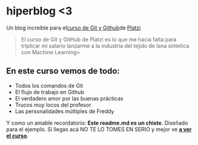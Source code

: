 # hiperblog <3
Un blog increíble para el[curso de Git y Github](https://platzi.com/cursos/git-github/)de [Platzi](https://platzi.com/"Platzi")
> El curso de Git y GitHub de Platzi es lo que me hacia falta para triplicar mi salario  lanzarme a la industria del tejido de lana sintetica con Machine Learning>

## En este curso vemos de todo:
* Todos los comandos de Git
* El flujo de trabajo en Github
* El verdadero amor por las buenas prácticas
* Trucos muy locos del profesor
* Las personalidades múltiples de Freddy

Y como un amable recordatorio: **Este readme.md es un chiste**.  Diseñado para el ejemplo. Si llegas acá NO TE LO TOMES EN SERIO y mejor ve [**a ver el curso**](https://platzi.com/cursos/git-github/ "a ver el curso").
